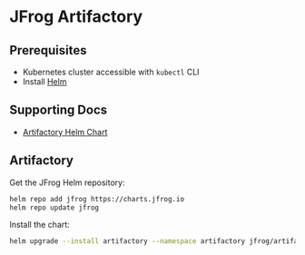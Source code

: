 # JFrog Artifactory

## Prerequisites

- Kubernetes cluster accessible with `kubectl` CLI
- Install [Helm](https://helm.sh/docs/intro/install/)

## Supporting Docs

- [Artifactory Helm Chart](https://github.com/jfrog/charts/tree/master/stable/artifactory)

## Artifactory

Get the JFrog Helm repository:

```sh
helm repo add jfrog https://charts.jfrog.io
helm repo update jfrog
```

Install the chart:

```sh
helm upgrade --install artifactory --namespace artifactory jfrog/artifactory --create-namespace
```

